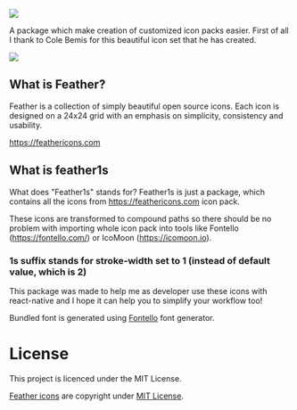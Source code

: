![](https://user-images.githubusercontent.com/33039909/61481426-8dc2fc80-a998-11e9-9411-9d5530025dd9.png)

A package which make creation of customized icon packs easier. First of all I thank to Cole Bemis for this beautiful icon set that he has created.

![](https://user-images.githubusercontent.com/33039909/61462898-ba185200-a973-11e9-9692-e633e2245246.png)

## What is Feather?

Feather is a collection of simply beautiful open source icons. Each icon is designed on a 24x24 grid with an emphasis on simplicity, consistency and usability.

https://feathericons.com

## What is feather1s

What does "Feather1s" stands for? Feather1s is just a package, which contains all the icons from https://feathericons.com icon pack. 

These icons are transformed to compound paths so there should be no problem with importing whole icon pack into tools like Fontello (https://fontello.com/) or IcoMoon (https://icomoon.io).

### **1s** suffix stands for stroke-width set to 1 (instead of default value, which is 2)

This package was made to help me as developer use these icons with react-native and I hope it can help you to simplify your workflow too!

Bundled font is generated using [Fontello](http://fontello.com/) font generator.

# License

This project is licenced under the MIT License.

[Feather icons](https://feathericons.com) are copyright under [MIT License](https://github.com/feathericons/feather/blob/master/LICENSE).
